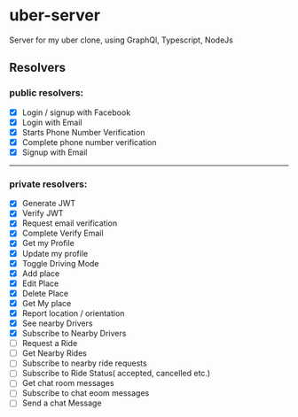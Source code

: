 # uber-server

Server for my uber clone, using GraphQl, Typescript, NodeJs

## Resolvers

### public resolvers:
- [x] Login / signup with Facebook
- [x] Login with Email
- [x] Starts Phone Number Verification
- [x] Complete phone number verification
- [x] Signup with Email
___

### private resolvers:
- [x] Generate JWT
- [x] Verify JWT
- [x] Request email verification
- [x] Complete Verify Email
- [x] Get my Profile
- [x] Update my profile
- [x] Toggle Driving Mode
- [x] Add place
- [x] Edit Place
- [x] Delete Place
- [x] Get My place
- [x] Report location / orientation
- [x] See nearby Drivers
- [x] Subscribe to Nearby Drivers
- [ ] Request a Ride
- [ ] Get Nearby Rides
- [ ] Subscribe to nearby ride requests
- [ ] Subscribe to Ride Status( accepted, cancelled etc.)
- [ ] Get chat room messages
- [ ] Subscribe to chat eoom messages
- [ ] Send a chat Message
